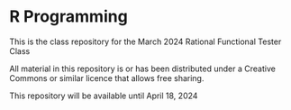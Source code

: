 # R Programming

This is the class repository for the March 2024 Rational Functional Tester Class

All material in this repository is or has been distributed under a Creative Commons or similar licence that allows free sharing.

This repository will be available until April 18, 2024
